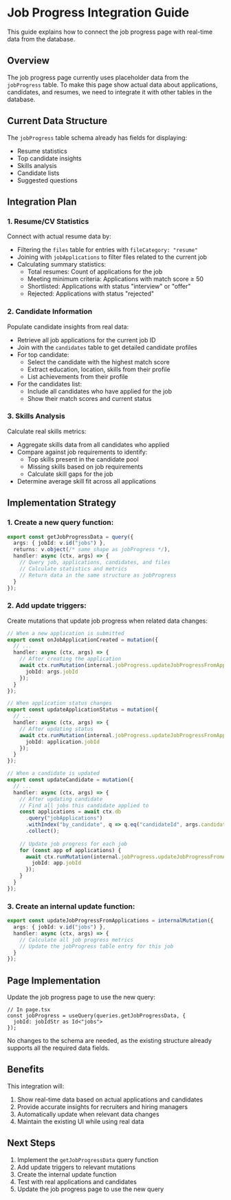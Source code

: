 # Job Progress Integration Guide

This guide explains how to connect the job progress page with real-time data from the database.

## Overview

The job progress page currently uses placeholder data from the `jobProgress` table. To make this page show actual data about applications, candidates, and resumes, we need to integrate it with other tables in the database.

## Current Data Structure

The `jobProgress` table schema already has fields for displaying:
- Resume statistics
- Top candidate insights
- Skills analysis
- Candidate lists
- Suggested questions

## Integration Plan

### 1. Resume/CV Statistics

Connect with actual resume data by:
- Filtering the `files` table for entries with `fileCategory: "resume"`  
- Joining with `jobApplications` to filter files related to the current job
- Calculating summary statistics:
  - Total resumes: Count of applications for the job
  - Meeting minimum criteria: Applications with match score ≥ 50
  - Shortlisted: Applications with status "interview" or "offer"
  - Rejected: Applications with status "rejected"

### 2. Candidate Information

Populate candidate insights from real data:
- Retrieve all job applications for the current job ID
- Join with the `candidates` table to get detailed candidate profiles
- For top candidate:
  - Select the candidate with the highest match score
  - Extract education, location, skills from their profile
  - List achievements from their profile
- For the candidates list:
  - Include all candidates who have applied for the job
  - Show their match scores and current status

### 3. Skills Analysis

Calculate real skills metrics:
- Aggregate skills data from all candidates who applied
- Compare against job requirements to identify:
  - Top skills present in the candidate pool
  - Missing skills based on job requirements
  - Calculate skill gaps for the job
- Determine average skill fit across all applications

## Implementation Strategy

### 1. Create a new query function:

```typescript
export const getJobProgressData = query({
  args: { jobId: v.id("jobs") },
  returns: v.object(/* same shape as jobProgress */),
  handler: async (ctx, args) => {
    // Query job, applications, candidates, and files
    // Calculate statistics and metrics
    // Return data in the same structure as jobProgress
  }
});
```

### 2. Add update triggers:

Create mutations that update job progress when related data changes:

```typescript
// When a new application is submitted
export const onJobApplicationCreated = mutation({
  // ...
  handler: async (ctx, args) => {
    // After creating the application
    await ctx.runMutation(internal.jobProgress.updateJobProgressFromApplications, {
      jobId: args.jobId
    });
  }
});

// When application status changes
export const updateApplicationStatus = mutation({
  // ...
  handler: async (ctx, args) => {
    // After updating status
    await ctx.runMutation(internal.jobProgress.updateJobProgressFromApplications, {
      jobId: application.jobId
    });
  }
});

// When a candidate is updated
export const updateCandidate = mutation({
  // ...
  handler: async (ctx, args) => {
    // After updating candidate
    // Find all jobs this candidate applied to
    const applications = await ctx.db
      .query("jobApplications")
      .withIndex("by_candidate", q => q.eq("candidateId", args.candidateId))
      .collect();
    
    // Update job progress for each job
    for (const app of applications) {
      await ctx.runMutation(internal.jobProgress.updateJobProgressFromApplications, {
        jobId: app.jobId
      });
    }
  }
});
```

### 3. Create an internal update function:

```typescript
export const updateJobProgressFromApplications = internalMutation({
  args: { jobId: v.id("jobs") },
  handler: async (ctx, args) => {
    // Calculate all job progress metrics
    // Update the jobProgress table entry for this job
  }
});
```

## Page Implementation

Update the job progress page to use the new query:

```tsx
// In page.tsx
const jobProgress = useQuery(queries.getJobProgressData, { 
  jobId: jobIdStr as Id<"jobs"> 
});
```

No changes to the schema are needed, as the existing structure already supports all the required data fields.

## Benefits

This integration will:
1. Show real-time data based on actual applications and candidates
2. Provide accurate insights for recruiters and hiring managers
3. Automatically update when relevant data changes
4. Maintain the existing UI while using real data

## Next Steps

1. Implement the `getJobProgressData` query function
2. Add update triggers to relevant mutations
3. Create the internal update function
4. Test with real applications and candidates
5. Update the job progress page to use the new query 